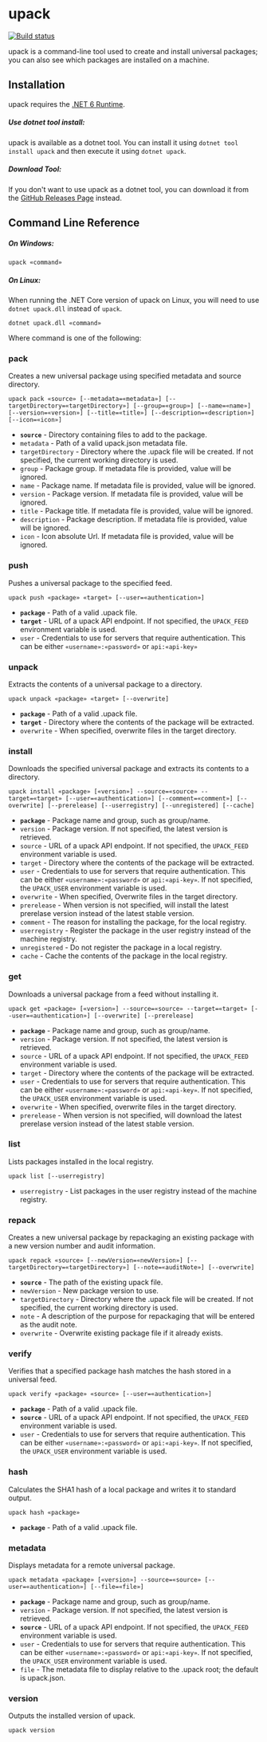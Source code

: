 # upack

[![Build status](https://buildmaster.inedo.com/api/ci-badges/image?API_Key=badges&$ApplicationId=10)](https://buildmaster.inedo.com/api/ci-badges/link?API_Key=badges&$ApplicationId=10)

upack is a command-line tool used to create and install universal packages; you can also see which packages are installed on a machine.

## Installation

upack requires the [.NET 6 Runtime](https://dotnet.microsoft.com/en-us/download/dotnet/6.0/runtime).

##### Use dotnet tool install:

upack is available as a dotnet tool. You can install it using `dotnet tool install upack` and then execute it using `dotnet upack`.

##### Download Tool:

If you don't want to use upack as a dotnet tool, you can download it from the [GitHub Releases Page](https://github.com/Inedo/upack/releases) instead.

## Command Line Reference

##### On Windows:

    upack «command»

##### On Linux:

When running the .NET Core version of upack on Linux, you will need to use `dotnet upack.dll` instead of `upack`.

    dotnet upack.dll «command»

Where command is one of the following:

### pack

Creates a new universal package using specified metadata and source directory.
    
    upack pack «source» [--metadata=«metadata»] [--targetDirectory=«targetDirectory»] [--group=«group»] [--name=«name»] [--version=«version»] [--title=«title»] [--description=«description»] [--icon=«icon»]

 - **`source`** - Directory containing files to add to the package.
 - `metadata` - Path of a valid upack.json metadata file.
 - `targetDirectory` - Directory where the .upack file will be created. If not specified, the current working directory is used.
 - `group` - Package group. If metadata file is provided, value will be ignored.
 - `name` - Package name. If metadata file is provided, value will be ignored.
 - `version` - Package version. If metadata file is provided, value will be ignored.
 - `title` - Package title. If metadata file is provided, value will be ignored.
 - `description` - Package description. If metadata file is provided, value will be ignored.
 - `icon` - Icon absolute Url. If metadata file is provided, value will be ignored.

### push

Pushes a universal package to the specified feed.

    upack push «package» «target» [--user=«authentication»]

 - **`package`** - Path of a valid .upack file.
 - **`target`** - URL of a upack API endpoint. If not specified, the `UPACK_FEED` environment variable is used.
 - `user` - Credentials to use for servers that require authentication. This can be either `«username»:«password»` or `api:«api-key»`

### unpack

Extracts the contents of a universal package to a directory.

    upack unpack «package» «target» [--overwrite]

 - **`package`** - Path of a valid .upack file.
 - **`target`** - Directory where the contents of the package will be extracted.
 - `overwrite` - When specified, overwrite files in the target directory.

### install

Downloads the specified universal package and extracts its contents to a directory.

    upack install «package» [«version»] --source=«source» --target=«target» [--user=«authentication»] [--comment=«comment»] [--overwrite] [--prerelease] [--userregistry] [--unregistered] [--cache]

 - **`package`** - Package name and group, such as group/name.
 - `version` - Package version. If not specified, the latest version is retrieved.
 - `source` - URL of a upack API endpoint. If not specified, the `UPACK_FEED` environment variable is used.
 - `target` - Directory where the contents of the package will be extracted.
 - `user` - Credentials to use for servers that require authentication. This can be either `«username»:«password»` or `api:«api-key»`. If not specified, the `UPACK_USER` environment variable is used.
 - `overwrite` - When specified, Overwrite files in the target directory.
 - `prerelease` - When version is not specified, will install the latest prerelase version instead of the latest stable version.
 - `comment` - The reason for installing the package, for the local registry.
 - `userregistry` - Register the package in the user registry instead of the machine registry.
 - `unregistered` - Do not register the package in a local registry.
 - `cache` - Cache the contents of the package in the local registry.

### get

Downloads a universal package from a feed without installing it.

    upack get «package» [«version»] --source=«source» --target=«target» [--user=«authentication»] [--overwrite] [--prerelease]

 - **`package`** - Package name and group, such as group/name.
 - `version` - Package version. If not specified, the latest version is retrieved.
 - `source` - URL of a upack API endpoint. If not specified, the `UPACK_FEED` environment variable is used.
 - `target` - Directory where the contents of the package will be extracted.
 - `user` - Credentials to use for servers that require authentication. This can be either `«username»:«password»` or `api:«api-key»`. If not specified, the `UPACK_USER` environment variable is used.
 - `overwrite` - When specified, overwrite files in the target directory.
 - `prerelease` - When version is not specified, will download the latest prerelase version instead of the latest stable version.

### list

Lists packages installed in the local registry.

    upack list [--userregistry]

 - `userregistry` - List packages in the user registry instead of the machine registry.

### repack

Creates a new universal package by repackaging an existing package with a new version number and audit information.

    upack repack «source» [--newVersion=«newVersion»] [--targetDirectory=«targetDirectory»] [--note=«auditNote»] [--overwrite] 

 - **`source`** - The path of the existing upack file.
 - `newVersion` - New package version to use.
 - `targetDirectory` - Directory where the .upack file will be created. If not specified, the current working directory is used. 
 - `note` - A description of the purpose for repackaging that will be entered as the audit note.
 - `overwrite` - Overwrite existing package file if it already exists.

### verify

Verifies that a specified package hash matches the hash stored in a universal feed.

    upack verify «package» «source» [--user=«authentication»]

 - **`package`** - Path of a valid .upack file.
 - **`source`** - URL of a upack API endpoint. If not specified, the `UPACK_FEED` environment variable is used.
 - `user` - Credentials to use for servers that require authentication. This can be either `«username»:«password»` or `api:«api-key»`. If not specified, the `UPACK_USER` environment variable is used.

### hash

Calculates the SHA1 hash of a local package and writes it to standard output.

    upack hash «package»

 - **`package`** - Path of a valid .upack file.

### metadata

Displays metadata for a remote universal package.

    upack metadata «package» [«version»] --source=«source» [--user=«authentication»] [--file=«file»]

 - **`package`** - Package name and group, such as group/name.
 - `version` - Package version. If not specified, the latest version is retrieved.
 - **`source`** - URL of a upack API endpoint. If not specified, the `UPACK_FEED` environment variable is used.
 - `user` - Credentials to use for servers that require authentication. This can be either `«username»:«password»` or `api:«api-key»`. If not specified, the `UPACK_USER` environment variable is used.
 - `file` - The metadata file to display relative to the .upack root; the default is upack.json.

### version

Outputs the installed version of upack.

    upack version
